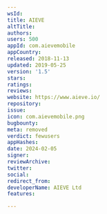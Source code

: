 ```yaml
---
wsId: 
title: AIEVE
altTitle: 
authors: 
users: 500
appId: com.aievemobile
appCountry: 
released: 2018-11-13
updated: 2019-05-25
version: '1.5'
stars: 
ratings: 
reviews: 
website: https://www.aieve.io/
repository: 
issue: 
icon: com.aievemobile.png
bugbounty: 
meta: removed
verdict: fewusers
appHashes: 
date: 2024-02-05
signer: 
reviewArchive: 
twitter: 
social: 
redirect_from: 
developerName: AIEVE Ltd
features: 

---
```


